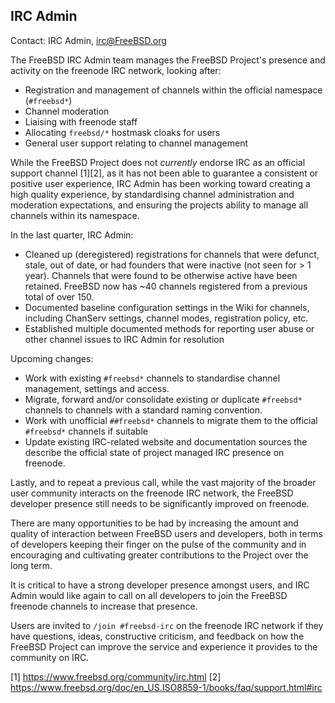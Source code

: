 ## IRC Admin ##

Contact: IRC Admin, <irc@FreeBSD.org>

The FreeBSD IRC Admin team manages the FreeBSD Project's presence
and activity on the freenode IRC network, looking after:

 * Registration and management of channels within the official namespace (`#freebsd*`)
 * Channel moderation
 * Liaising with freenode staff
 * Allocating `freebsd/*` hostmask cloaks for users
 * General user support relating to channel management

While the FreeBSD Project does not _currently_ endorse IRC as an
official support channel [1][2], as it has not been able to guarantee
a consistent or positive user experience, IRC Admin has been working
toward creating a high quality experience, by standardising channel
administration and moderation expectations, and ensuring the projects
ability to manage all channels within its namespace.

In the last quarter, IRC Admin:

 * Cleaned up (deregistered) registrations for channels that were defunct,
   stale, out of date, or had founders that were inactive (not seen for > 1
   year). Channels that were found to be otherwise active have been retained.
   FreeBSD now has ~40 channels registered from a previous total of over 150.
 * Documented baseline configuration settings in the Wiki for channels,
   including ChanServ settings, channel modes, registration policy, etc.
 * Established multiple documented methods for reporting user abuse
   or other channel issues to IRC Admin for resolution
 
Upcoming changes:

 * Work with existing `#freebsd*` channels to standardise channel management,
   settings and access.
 * Migrate, forward and/or consolidate existing or duplicate `#freebsd*`
   channels to channels with a standard naming convention.
 * Work with unofficial `##freebsd*` channels to migrate them to the official
   `#freebsd*` channels if suitable
 * Update existing IRC-related website and documentation sources the describe
   the official state of project managed IRC presence on freenode.

Lastly, and to repeat a previous call, while the vast majority of
the broader user community interacts on the freenode IRC network,
the FreeBSD developer presence still needs to be significantly
improved on freenode.

There are many opportunities to be had by increasing the amount and
quality of interaction between FreeBSD users and developers, both
in terms of developers keeping their finger on the pulse of the
community and in encouraging and cultivating greater contributions
to the Project over the long term.

It is critical to have a strong developer presence amongst users,
and IRC Admin would like again to call on all developers to join
the FreeBSD freenode channels to increase that presence.

Users are invited to `/join #freebsd-irc` on the freenode IRC network
if they have questions, ideas, constructive criticism, and feedback
on how the FreeBSD Project can improve the service and experience
it provides to the community on IRC.

[1] https://www.freebsd.org/community/irc.html
[2] https://www.freebsd.org/doc/en_US.ISO8859-1/books/faq/support.html#irc
